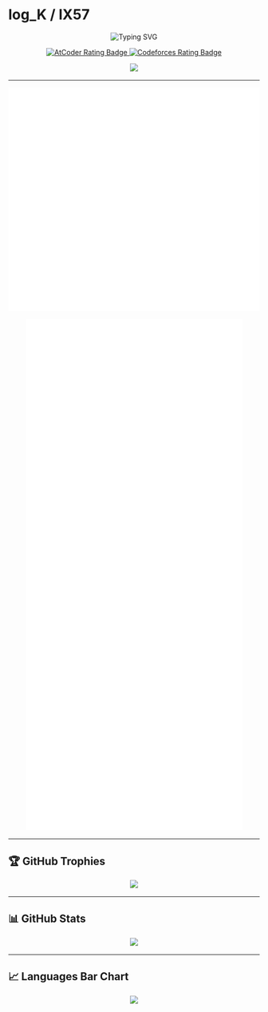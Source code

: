 # log_K / lX57

<p align="center">
  <img src="https://readme-typing-svg.herokuapp.com?font=Fira+Code&weight=500&size=22&pause=1000&center=true&vCenter=true&width=435&lines=Competitive+Programmer;Software+Engineer+in+training;C%2B%2B+%7C+Python+Lover" alt="Typing SVG" />
</p>

<p align="center">
  <a href="https://atcoder.jp/users/lX57">
    <img src="https://img.shields.io/endpoint?url=https%3A%2F%2Fatcoder-badges.now.sh%2Fapi%2Fatcoder%2Fjson%2FlX57" alt="AtCoder Rating Badge" />
  </a>
  <a href="https://codeforces.com/profile/log_K">
    <img src="https://img.shields.io/endpoint?url=https%3A%2F%2Fatcoder-badges.now.sh%2Fapi%2Fcodeforces%2Fjson%2Flog_K" alt="Codeforces Rating Badge" />
  </a>
</p>

<p align="center">
  <a href="https://logk-portfolio.vercel.app/">
    <img src="https://img.shields.io/badge/-My%20Portfolio-yellow?style=for-the-badge" />
  </a>
</p>

---

<!-- Metrics ダッシュボード -->
<p align="center">
  <img src="https://github.com/K-Yoshizawa/metrics/blob/master/github-metrics-1.svg" alt="GitHub Metrics" />
</p>
<p align="center">
  <img src="https://github.com/K-Yoshizawa/metrics/blob/master/github-metrics-2.svg" alt="GitHub Metrics" />
</p>

---

## 🏆 GitHub Trophies

<p align="center">
  <img src="https://github-profile-trophy.vercel.app/?username=K-Yoshizawa&theme=onedark&column=4&margin-w=10&margin-h=15" />
</p>

---

## 📊 GitHub Stats

<p align="center">
  <img height="170px" src="https://github-readme-stats.vercel.app/api?username=K-Yoshizawa&count_private=true&show_icons=true&theme=dark" />
</p>

---

## 📈 Languages Bar Chart

<p align="center">
  <img height="170px" src="https://github-readme-stats.vercel.app/api/top-langs/?username=K-Yoshizawa&layout=compact&theme=dark" />
</p>

